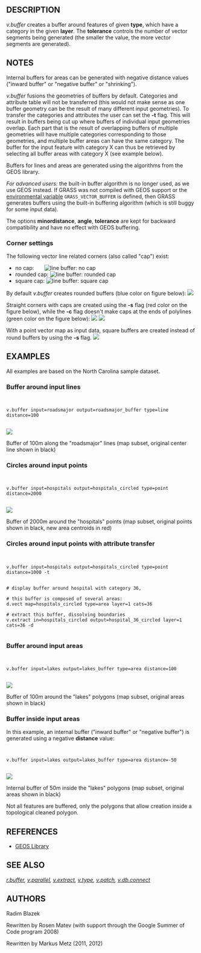 
## DESCRIPTION

*v.buffer* creates a buffer around features of
given **type**, which have a category in the
given **layer**. The **tolerance** controls the number of vector
segments being generated (the smaller the value, the more vector
segments are generated).

## NOTES

Internal buffers for areas can be generated with negative distance
values ("inward buffer" or "negative buffer" or "shrinking").

*v.buffer* fusions the geometries of buffers by default.
Categories and attribute table will not be transferred (this would
not make sense as one buffer geometry can be the result of many
different input geometries). To transfer the categories and
attributes the user can set the **-t** flag. This will result in
buffers being cut up where buffers of individual input geometries
overlap. Each part that is the result of overlapping buffers of
multiple geometries will have multiple categories corresponding to
those geometries, and multiple buffer areas can have the same
category. The buffer for the input feature with category X can thus
be retrieved by selecting all buffer areas with category X (see
example below).

Buffers for lines and areas are generated using the algorithms from
the GEOS library.

*For advanced users:* the built-in buffer algorithm is no longer
used, as we use GEOS instead. If GRASS was not compiled with GEOS support
or the [environmental
variable](variables.html) `GRASS_VECTOR_BUFFER` is defined, then GRASS
generates buffers using the built-in buffering algorithm (which is still
buggy for some input data).

The options **minordistance**, **angle**, **tolerance** are
kept for backward compatibility and have no effect with GEOS buffering.

### Corner settings

The following vector line related corners (also called "cap") exist:

* no cap:       ![line buffer: no cap](v_buffer_no_cap.png)
* rounded cap: ![line buffer: rounded cap](v_buffer_rounded_cap.png)
* square cap: ![line buffer: square cap](v_buffer_square_cap.png)

By default *v.buffer* creates rounded buffers (blue color on
figure below):
![](v_buffer_line.png)

Straight corners with caps are created using the **-s** flag (red color on
the figure below), while the **-c** flag doesn't make caps at the ends of
polylines (green color on the figure below):
![](v_buffer_line_s.png)
![](v_buffer_line_c.png)

With a point vector map as input data, square buffers are created instead
of round buffers by using the **-s** flag.
![](v_buffer_point_s.png)

## EXAMPLES

All examples are based on the North Carolina sample dataset.

### Buffer around input lines

```


v.buffer input=roadsmajor output=roadsmajor_buffer type=line distance=100


```

![](v_buffer_lines.png)

Buffer of 100m along the "roadsmajor" lines (map subset, original center line
shown in black)

### Circles around input points

```


v.buffer input=hospitals output=hospitals_circled type=point distance=2000


```

![](v_buffer_points.png)

Buffer of 2000m around the "hospitals" points (map subset, original points
shown in black, new area centroids in red)

### Circles around input points with attribute transfer

```


v.buffer input=hospitals output=hospitals_circled type=point distance=1000 -t


# display buffer around hospital with category 36,

# this buffer is composed of several areas:
d.vect map=hospitals_circled type=area layer=1 cats=36

# extract this buffer, dissolving boundaries
v.extract in=hospitals_circled output=hospital_36_circled layer=1 cats=36 -d


```

### Buffer around input areas

```


v.buffer input=lakes output=lakes_buffer type=area distance=100


```

![](v_buffer_areas.png)

Buffer of 100m around the "lakes" polygons (map subset, original areas
shown in black)

### Buffer inside input areas

In this example, an internal buffer ("inward buffer" or "negative buffer")
is generated using a negative **distance** value:

```


v.buffer input=lakes output=lakes_buffer type=area distance=-50


```

![](v_buffer_areas_int.png)

Internal buffer of 50m inside the "lakes" polygons (map subset, original areas
shown in black)

Not all features are buffered, only the polygons that allow creation inside
a topological cleaned polygon.

## REFERENCES

* [GEOS Library](https://trac.osgeo.org/geos)

## SEE ALSO

*[r.buffer](r.buffer.html),
[v.parallel](v.parallel.html),
[v.extract](v.extract.html),
[v.type](v.type.html),
[v.patch](v.patch.html),
[v.db.connect](v.db.connect.html)*

## AUTHORS

Radim Blazek

Rewritten by Rosen Matev (with support through the
Google Summer of Code program 2008)

Rewritten by Markus Metz (2011, 2012)
